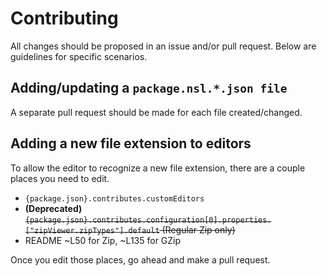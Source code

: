 # Contributing

All changes should be proposed in an issue and/or pull request. Below are guidelines for specific scenarios.

## Adding/updating a `package.nsl.*.json file`

A separate pull request should be made for each file created/changed.

## Adding a new file extension to editors

To allow the editor to recognize a new file extension, there are a couple places you need to edit.

- `{package.json}.contributes.customEditors`
- **(Deprecated)** ~~`{package.json}.contributes.configuration[0].properties.["zipViewer.zipTypes"].default` (Regular Zip only)~~
- README ~L50 for Zip, ~L135 for GZip

Once you edit those places, go ahead and make a pull request.
